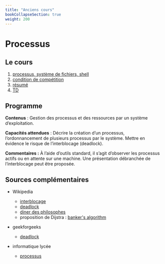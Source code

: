 ```yaml
---
title: "Anciens cours"
bookCollapseSection: true
weight: 200
---
```

# Processus

## Le cours

1. [processus, système de fichiers, shell](processus)
2. [condition de compétition](race_condition)
3. [résumé](resume)
4. [TD](td)






## Programme

**Contenus** : Gestion des processus et des ressources par un système
d’exploitation.

**Capacités attendues** : Décrire la création d’un processus,
l’ordonnancement de plusieurs processus par le système.
Mettre en évidence le risque de l’interblocage (deadlock).

**Commentaires :** À l’aide d’outils standard, il s’agit d’observer les
processus actifs ou en attente sur une machine. Une présentation débranchée de
l’interblocage peut être proposée.


## Sources complémentaires


* Wikipedia
  * [interblocage](https://fr.wikipedia.org/wiki/Interblocage)
  * [deadlock](https://en.wikipedia.org/wiki/Deadlock)
  * [diner des philosophes](https://fr.wikipedia.org/wiki/D%C3%AEner_des_philosophes)
  * proposition de Dijstra : [banker's algorithm](https://en.wikipedia.org/wiki/Banker%27s_algorithm)

* geekforgeeks
  * [deadlock](https://www.geeksforgeeks.org/introduction-of-deadlock-in-operating-system/)

* informatique lycée
  * [processus](https://pixees.fr/informatiquelycee/n_site/nsi_term_archi_proc.html)
